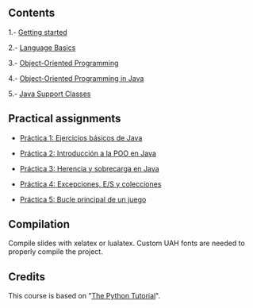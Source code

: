 ## Contents

1.- [Getting started](1-gettingStarted/)

2.- [Language Basics](2-languageBasics/)

3.- [Object-Oriented Programming](3-oop/)

4.- [Object-Oriented Programming in Java](4-oop-java/)

5.- [Java Support Classes](5-classes/)

## Practical assignments

* [Práctica 1: Ejercicios básicos de Java](assignments/p01/p1.pdf)

* [Práctica 2: Introducción a la POO en Java](assignments/p02/p2.pdf)

* [Práctica 3: Herencia y sobrecarga en Java](assignments/p03/p3.pdf)

* [Práctica 4: Excepciones, E/S y colecciones](assignments/p04/p4.pdf)

* [Práctica 5: Bucle principal de un juego](assignments/p05/p5.pdf)

## Compilation

Compile slides with xelatex or lualatex. Custom UAH fonts are needed to properly compile the project.

## Credits

This course is based on "[The Python Tutorial](https://docs.python.org/3/tutorial/index.html)".
